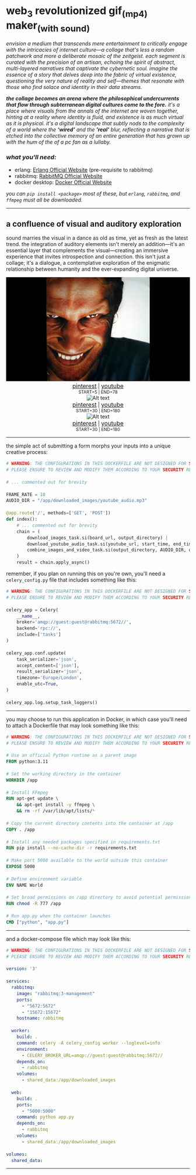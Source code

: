 
# web<sub>3</sub> revolutionized gif<sub>(mp4)</sub> maker<sub>(with sound)</sub>

*envision a medium that transcends mere entertainment to critically engage with the intricacies of internet culture—a collage that's less a random patchwork and more a deliberate mosaic of the zeitgeist. each segment is curated with the precision of an artisan, echoing the spirit of abstract, multi-layered narratives that captivate the cybernetic soul. imagine the essence of a story that delves deep into the fabric of virtual existence, questioning the very nature of reality and self—themes that resonate with those who find solace and identity in their data streams.*

***the collage becomes an arena where the philosophical undercurrents that flow through subterranean digital cultures come to the fore.*** *it's a place where visuals from the annals of the internet are woven together, hinting at a reality where identity is fluid, and existence is as much virtual as it is physical. it's a digital landscape that subtly nods to the complexity of a world where the* ***‘wired’*** *and the* ***'real'*** *blur, reflecting a narrative that is etched into the collective memory of an entire generation that has grown up with the hum of the of a pc fan as a lullaby.*

### *what you'll need:*

- erlang: [Erlang Official Website][1] (pre-requisite to rabbitmq)
- rabbitmq: [RabbitMQ Official Website][2]
- docker desktop: [Docker Official Website][8]

*you can `pip install <package>` most of these, but `erlang`, `rabbitmq`, and `ffmpeg` must all be downloaded.*

---

## a confluence of visual and auditory exploration

sound marries the visual in a dance as old as time, yet as fresh as the latest trend. the integration of auditory elements isn't merely an addition—it's an essential layer that complements the visual—creating an immersive experience that invites introspection and connection. this isn't just a collage; it's a dialogue, a contemplative exploration of the enigmatic relationship between humanity and the ever-expanding digital universe.

<div align="center">
    <img src="aphex.gif" alt="Alt text" />
    <div>
        <a href="https://www.pinterest.com/jimwfinley/aphex-twin/" style="font-size: medium;">pinterest</a> | <a href="https://www.youtube.com/watch?v=XYrQC-jWMFM" style="font-size: medium;">youtube</a>
    </div>
    <div style="font-size: smaller;">
        START=5 | END=78
    </div>
    <img src="lain.gif" alt="Alt text" />
    <div>
        <a href="https://www.pinterest.com/xmissselenex/serial-experiment-lain/" style="font-size: medium;">pinterest</a> | <a href="https://www.youtube.com/watch?v=4zHlGkWxU4M" style="font-size: medium;">youtube</a>
    </div>
    <div style="font-size: smaller;">
        START=30 | END=180
    </div>
    <img src="filename.gif" alt="Alt text" />
    <div>
        <a href="https://www.pinterest.com/uudablue/closet/girl-outfits/" style="font-size: medium;">pinterest</a> | <a href="https://www.youtube.com/watch?v=4zHlGkWxU4M" style="font-size: medium;">youtube</a>
    </div>
    <div style="font-size: smaller;">
        START=30 | END=180
    </div>
</div>





---

the simple act of submitting a form morphs your inputs into a unique creative process:
```python
# WARNING: THE CONFIGURATIONS IN THIS DOCKERFILE ARE NOT DESIGNED FOR SECURITY.
# PLEASE ENSURE TO REVIEW AND MODIFY THEM ACCORDING TO YOUR SECURITY REQUIREMENTS.

# ... commented out for brevity

FRAME_RATE = 10
AUDIO_DIR = "/app/downloaded_images/youtube_audio.mp3"

@app.route('/', methods=['GET', 'POST'])
def index():
    # ... commented out for brevity
    chain = (
        download_images_task.si(board_url, output_directory) |
        download_youtube_audio_task.si(youtube_url, start_time, end_time, AUDIO_DIR) |
        combine_images_and_video_task.si(output_directory, AUDIO_DIR, output_video_path, FRAME_RATE)
    )
    result = chain.apply_async()
```

remember, if you plan on running this on you're own, you'll need a `celery_config.py` file that includes something like this:
```python
# WARNING: THE CONFIGURATIONS IN THIS DOCKERFILE ARE NOT DESIGNED FOR SECURITY.
# PLEASE ENSURE TO REVIEW AND MODIFY THEM ACCORDING TO YOUR SECURITY REQUIREMENTS.

celery_app = Celery(
    __name__,
    broker='amqp://guest:guest@rabbitmq:5672//',
    backend='rpc://',
    include=['tasks']
)

celery_app.conf.update(
    task_serializer='json',
    accept_content=['json'],
    result_serializer='json',
    timezone='Europe/London',
    enable_utc=True,
)

celery_app.log.setup_task_loggers()
```
---
you may choose to run this application in Docker, in which case you'll need to attach a Dockerfile that may look something like this:
```Dockerfile
# WARNING: THE CONFIGURATIONS IN THIS DOCKERFILE ARE NOT DESIGNED FOR SECURITY.
# PLEASE ENSURE TO REVIEW AND MODIFY THEM ACCORDING TO YOUR SECURITY REQUIREMENTS.

# Use an official Python runtime as a parent image
FROM python:3.11

# Set the working directory in the container
WORKDIR /app

# Install FFmpeg
RUN apt-get update \
    && apt-get install -y ffmpeg \
    && rm -rf /var/lib/apt/lists/*

# Copy the current directory contents into the container at /app
COPY . /app

# Install any needed packages specified in requirements.txt
RUN pip install --no-cache-dir -r requirements.txt

# Make port 5000 available to the world outside this container
EXPOSE 5000

# Define environment variable
ENV NAME World

# Set broad permissions on /app directory to avoid potential permission issues
RUN chmod -R 777 /app

# Run app.py when the container launches
CMD ["python", "app.py"]
```
---
and a docker-compose file which may look like this:
```yaml
# WARNING: THE CONFIGURATIONS IN THIS DOCKERFILE ARE NOT DESIGNED FOR SECURITY.
# PLEASE ENSURE TO REVIEW AND MODIFY THEM ACCORDING TO YOUR SECURITY REQUIREMENTS.

version: '3'

services:
  rabbitmq:
    image: "rabbitmq:3-management"
    ports:
      - "5672:5672"
      - "15672:15672"
    hostname: rabbitmq

  worker:
    build: .
    command: celery -A celery_config worker --loglevel=info
    environment:
      - CELERY_BROKER_URL=amqp://guest:guest@rabbitmq:5672//
    depends_on:
      - rabbitmq
    volumes:
      - shared_data:/app/downloaded_images

  web:
    build: .
    ports:
      - "5000:5000"
    command: python app.py
    depends_on:
      - rabbitmq
    volumes:
      - shared_data:/app/downloaded_images

volumes:
  shared_data:
```
---

[1]: https://www.erlang.org/
[2]: https://www.rabbitmq.com/
[3]: https://ffmpeg.org/
[4]: https://github.com/yt-dlp/yt-dlp
[5]: https://flask.palletsprojects.com/
[6]: https://docs.celeryproject.org/en/stable/
[7]: https://pypi.org/project/gallery-dl/
[8]: https://www.docker.com/products/docker-desktop/
